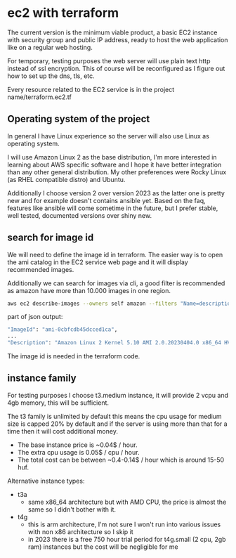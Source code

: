 # ec2 with terraform

The current version is the minimum viable product, a basic EC2 instance with security group and public IP address, ready to host the web application like on a regular web hosting.

For temporary, testing purposes the web server will use plain text http instead of ssl encryption. This of course will be reconfigured as I figure out how to set up the dns, tls, etc.

Every resource related to the EC2 service is in the project name/terraform.ec2.tf

## Operating system of the project

In general I have Linux experience so the server will also use Linux as operating system.

I will use Amazon Linux 2 as the base distribution, I'm more interested in learning about AWS specific software and I hope it have better integration than any other general distribution. My other preferences were Rocky Linux (as RHEL compatible distro) and Ubuntu.

Additionally I choose version 2 over version 2023 as the latter one is pretty new and for example doesn't contains ansible yet. Based on the faq, features like ansible will come sometime in the future, but I prefer stable, well tested, documented versions over shiny new.

## search for image id

We will need to define the image id in terraform. The easier way is to open the ami catalog in the EC2 service web page and it will display recommended images.

Additionally we can search for images via cli, a good filter is recommended as amazon have more than 10.000 images in one region.

```bash
aws ec2 describe-images --owners self amazon --filters "Name=description,Values=Amazon Linux 2*202304*x86_64*"
```

part of json output:

```bash
"ImageId": "ami-0cbfcdb45dcced1ca",
...
"Description": "Amazon Linux 2 Kernel 5.10 AMI 2.0.20230404.0 x86_64 HVM gp2",
```

The image id is needed in the terraform code.

## instance family

For testing purposes I choose t3.medium instance, it will provide 2 vcpu and 4gb memory, this will be sufficient.

The t3 family is unlimited by default this means the cpu usage for medium size is capped 20% by default and if the server is using more than that for a time then it will cost additional money.

- The base instance price is ~0.04$ / hour.
- The extra cpu usage is 0.05$ / cpu / hour.
- The total cost can be between ~0.4-0.14$ / hour which is around 15-50 huf.

Alternative instance types:

- t3a
  - same x86_64 architecture but with AMD CPU, the price is almost the same so I didn't bother with it.
- t4g
  - this is arm architecture, I'm not sure I won't run into various issues with non x86 architecture so I skip it
  - in 2023 there is a free 750 hour trial period for t4g.small (2 cpu, 2gb ram) instances but the cost will be negligible for me
